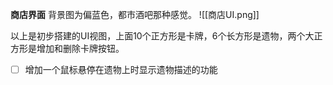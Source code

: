 


**商店界面**
背景图为偏蓝色，都市酒吧那种感觉。
![[商店UI.png]]

以上是初步搭建的UI视图，上面10个正方形是卡牌，6个长方形是遗物，两个大正方形是增加和删除卡牌按钮。
- [ ] 增加一个鼠标悬停在遗物上时显示遗物描述的功能


